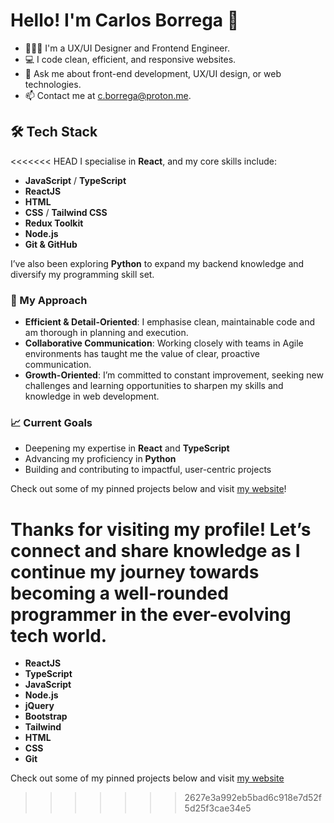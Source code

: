 # Hello! I'm Carlos Borrega 👋

- 👨🏻‍💻 I'm a UX/UI Designer and Frontend Engineer.
- 💻 I code clean, efficient, and responsive websites.
- 💬 Ask me about front-end development, UX/UI design, or web technologies.
- 📫 Contact me at [c.borrega@proton.me](mailto:c.borrega@proton.me).

## 🛠 Tech Stack

<<<<<<< HEAD
I specialise in **React**, and my core skills include:
- **JavaScript** / **TypeScript**
- **ReactJS**
- **HTML**
- **CSS** / **Tailwind CSS**
- **Redux Toolkit**
- **Node.js**
- **Git & GitHub**

I’ve also been exploring **Python** to expand my backend knowledge and diversify my programming skill set.

### 🌟 My Approach
- **Efficient & Detail-Oriented**: I emphasise clean, maintainable code and am thorough in planning and execution.
- **Collaborative Communication**: Working closely with teams in Agile environments has taught me the value of clear, proactive communication.
- **Growth-Oriented**: I’m committed to constant improvement, seeking new challenges and learning opportunities to sharpen my skills and knowledge in web development.

### 📈 Current Goals
- Deepening my expertise in **React** and **TypeScript**
- Advancing my proficiency in **Python**
- Building and contributing to impactful, user-centric projects

Check out some of my pinned projects below and visit [my website](https://www.borrega.dev/)!

Thanks for visiting my profile! Let’s connect and share knowledge as I continue my journey towards becoming a well-rounded programmer in the ever-evolving tech world.
=======
- **ReactJS**
- **TypeScript**
- **JavaScript**
- **Node.js**
- **jQuery**
- **Bootstrap**
- **Tailwind**
- **HTML**
- **CSS**
- **Git** 

Check out some of my pinned projects below and visit [my website](https://www.borrega.dev/)
>>>>>>> 2627e3a992eb5bad6c918e7d52f5d25f3cae34e5
